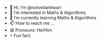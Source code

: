 - 👋 Hi, I’m @notvedantiwari
- 👀 I’m interested in Maths & Algorithms
- 🌱 I’m currently learning Maths & Algorithms
- 📫 How to reach me ...
- 😄 Pronouns: He/Him
- ⚡ Fun fact:

<!---
notvedantiwari/notvedantiwari is a ✨ special ✨ repository because its `README.md` (this file) appears on your GitHub profile.
You can click the Preview link to take a look at your changes.
--->
